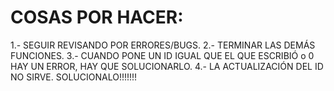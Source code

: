 # COSAS POR HACER:
1.- SEGUIR REVISANDO POR ERRORES/BUGS.
2.- TERMINAR LAS DEMÁS FUNCIONES.
3.- CUANDO PONE UN ID IGUAL QUE EL QUE ESCRIBIÓ o 0 HAY UN ERROR, HAY QUE SOLUCIONARLO.
4.- LA ACTUALIZACIÓN DEL ID NO SIRVE. SOLUCIONALO!!!!!!!